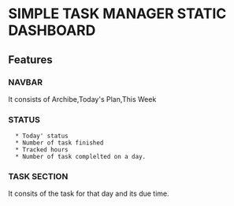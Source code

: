 # SIMPLE TASK MANAGER STATIC DASHBOARD

## Features

### NAVBAR 
It consists of Archibe,Today's Plan,This Week

### STATUS 
      * Today' status
      * Number of task finished
      * Tracked hours
      * Number of task complelted on a day.
      
### TASK SECTION
It consits of the task for that day and its due time.
